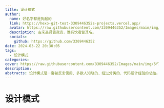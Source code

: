 ```yaml
---
title: 设计模式
author:
  name: 好名字都是狗起的
  link: https://hexo-git-test-3309446352s-projects.vercel.app/
  avatar: https://raw.githubusercontent.com/3309446352/Images/main/img/preview.jpg
  description: 古来圣贤皆寂寞，惟有饮者留其名。
  socials:
    github: https://github.com/3309446352
date: 2024-03-22 20:30:05
tags:
  - 设计模式
categories:
cover: https://raw.githubusercontent.com/3309446352/Images/main/img/5f729cb0aa121b0c2ac6a0a0.webp
description: 
abstracts: 设计模式是一套被反复使用、多数人知晓的、经过分类的、代码设计经验的总结。
---
```

# 设计模式